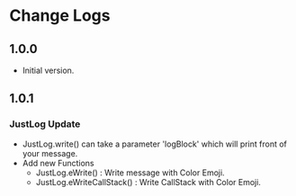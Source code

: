 # Change Logs

## 1.0.0

- Initial version.

## 1.0.1

### JustLog Update

- JustLog.write() can take a parameter 'logBlock' which will print front of your message.
- Add new Functions
  - JustLog.eWrite() : Write message with Color Emoji.
  - JustLog.eWriteCallStack() : Write CallStack with Color Emoji.
